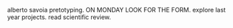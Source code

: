 alberto savoia pretotyping.
ON MONDAY LOOK FOR THE FORM.
explore last year projects.
read scientific review.


